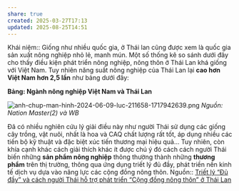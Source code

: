 ```yaml
---
share: true
created: 2025-03-27T17:13
updated: 2025-08-25T14:51
---
```

Khái niệm:: 
Giống như nhiều quốc gia, ở Thái lan cũng được xem là quốc gia sản xuất nông nghiệp nhỏ lẻ, manh mún. Một số thống kê so sánh dưới đây cho thấy điều kiện phát triển nông nghiệp, nông thôn ở Thái Lan khá giống với Việt Nam. Tuy nhiên năng suất nông nghiệp của Thái Lan lại **cao hơn Việt Nam hơn 2,5 lần** như bảng dưới đây:

**Bảng: Ngành nông nghiệp Việt Nam và Thái Lan**

![anh-chup-man-hinh-2024-06-09-luc-211658-1717942639.png](https://www.nongthonvaphattrien.vn/uploads/images/2024/06/09/anh-chup-man-hinh-2024-06-09-luc-211658-1717942639.png)
_Nguồn: Nation Master(2) và WB_

Đã có nhiều nghiên cứu lý giải điều này như người Thái sử dụng các giống cây trồng, vật nuôi, nhất là hoa và CAQ chất lượng rất tốt, áp dụng nhiều các tiến bộ kỹ thuật và đặc biệt xúc tiến thương mại hiệu quả... Tuy nhiên, còn khía cạnh khác cách giải thích khác ít được chú ý đó cách cách người Thái biến những **sản phẩm nông nghiệp** thông thường thành những **thương phẩm** trên thị trường, thông qua ứng dụng triết lý đủ đầy, phát triền nền kinh tế dịch vụ dựa vào năng lực các cộng đồng nông thôn.
Nguồn:: [Triết lý “Đủ đầy” và cách người Thái hỗ trợ phát triển “Cộng đồng nông thôn” ở Thái Lan](https://nongthonvaphattrien.vn/triet-ly-du-day-va-cach-nguoi-thai-ho-tro-phat-trien-cong-dong-nong-thon-o-thai-lan-a6179.html)